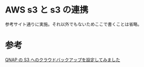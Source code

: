 # AWS s3 と s3 の連携

参考サイト通りに実施。それ以外でもないためここで書くことは省略。

# 参考

[QNAP の S3 へのクラウドバックアップを設定してみました](https://blog.mori-soft.com/entry/2020/11/27/224321)